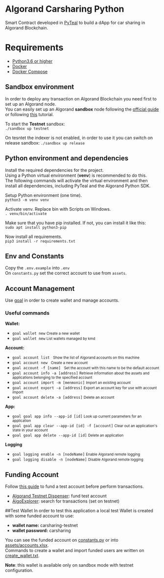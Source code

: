 # Algorand Carsharing Python
Smart Contract developed in [PyTeal](https://developer.algorand.org/docs/get-details/dapps/pyteal/) to build a dApp for car sharing in Algorand Blockchain.

# Requirements
- [Python3.6 or higher](https://www.python.org/downloads/)
- [Docker](https://www.docker.com/products/docker-desktop)
- [Docker Compose](https://docs.docker.com/compose/)

## Sandbox environment
In order to deploy any transaction on Algorand Blockchain you need first to set up an Algorand node.  
You can easily set up an Algorand **sandbox** node following the [official guide](https://github.com/algorand/sandbox#algorand-sandbox) or following [this](https://developer.algorand.org/docs/get-started/dapps/pyteal/#install-sandbox) tutorial.  

To start the **Testnet** sandbox:  
`./sandbox up testnet`

On tesntet the indexer is not enabled, in order to use it you can switch on release sandbox:
`./sandbox up release`

## Python environment and dependencies
Install the required dependencies for the project.  
Using a Python virtual environment (**venv**) is recommended to do this.  
The following commands will activate the virtual environment and then install all dependencies, including PyTeal and the Algorand Python SDK.

Setup Python environment (one time).  
`python3 -m venv venv`  

Activate venv. Replace bin with Scripts on Windows.  
`. venv/bin/activate`

Make sure that you have pip installed.
If not, you can install it like this:  
`sudo apt install python3-pip`

Now install all requirements.  
`pip3 install -r requirements.txt`

## Env and Constants
Copy the `.env.example` into `.env`  
On `constants.py` set the correct account to use from `assets`.

## Account Management
Use [goal](https://developer.algorand.org/docs/clis/goal/goal/) in order to create wallet and manage accounts.

### Useful commands
**Wallet:**
- `goal wallet new` <small>Create a new wallet</small>
- `goal wallet new` <small>List wallets managed by kmd</small>

**Account:**
- `goal account list ` <small>Show the list of Algorand accounts on this machine</small>
- `goal account new ` <small>Create a new account</small>
- `goal account -f [name] ` <small>Set the account with this name to be the default account</small>
- `goal account info -a [address]` <small>Retrieve information about the assets and applications belonging to the specified account</small>
- `goal account import -m [menmonic]` <small>Import an existing account</small>
- `goal account export -a [address]` <small>Export an account key for use with account import</small>
- `goal account delete -a [address]` <small>Delete an account</small>

**App:**
- `goal goal app info --app-id [id]` <small>Look up current parameters for an application</small>
- `goal goal app clear --app-id [id] -f [account]` <small>Clear out an application's state in your account</small>
- `goal goal app delete --app-id [id]` <small>Delete an application</small>

**Logging**
- `goal logging enable -n [nodeName]` <small>Enable Algorand remote logging</small>
- `goal logging disable -n [nodeName]` <small>Disable Algorand remote logging</small>


## Funding Account
Follow [this guide](https://developer.algorand.org/docs/sdks/go/?from_query=fund#fund-account) to fund a test account before perform transactions.
- [Algorand Testnet Dispenser](https://dispenser.testnet.aws.algodev.network/): fund test account
- [AlgoExplorer](https://algoexplorer.io/api-dev/v2): search for transactions (set on testnet)


##Test Wallet
In order to test this application a local test Wallet is created with some funded account to use:
- **wallet name:** carsharing-testnet
- **wallet password:** carsharing

You can see the funded account on [constants.py](constants.py) or into [assets/accounts.xlsx](assets/Accounts.xlsx).  
Commands to create a wallet and import funded users are written on [create_wallet.txt](create_wallet.txt).

**Note**: this wallet is available only on sandbox mode with testnet configuration.



